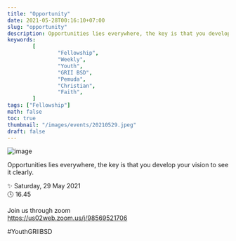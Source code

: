 ```yaml
---
title: "Opportunity"
date: 2021-05-28T00:16:10+07:00
slug: "opportunity"
description: Opportunities lies everywhere, the key is that you develop your vision to see it clearly.
keywords:
        [
                "Fellowship",
                "Weekly",
                "Youth",
                "GRII BSD",
                "Pemuda",
                "Christian",
                "Faith",
        ]
tags: ["Fellowship"]
math: false
toc: true
thumbnail: "/images/events/20210529.jpeg"
draft: false
---
```


![image](/images/events/20210529.jpeg)

Opportunities lies everywhere, the key is that you develop your vision to see it clearly.

✨ Saturday, 29 May 2021\
🕓 16.45

Join us through zoom\
https://us02web.zoom.us/j/98569521706

#YouthGRIIBSD